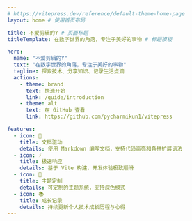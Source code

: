 ```yaml
---
# https://vitepress.dev/reference/default-theme-home-page
layout: home # 使用首页布局

title: 不爱剪辑的Y # 页面标题
titleTemplate: 在数字世界的角落，专注于美好的事物 # 标题模板

hero:
  name: "不爱剪辑的Y"
  text: "在数字世界的角落，专注于美好的事物"
  tagline: 探索技术、分享知识、记录生活点滴
  actions:
    - theme: brand
      text: 快速开始
      link: /guide/introduction
    - theme: alt
      text: 在 GitHub 查看
      link: https://github.com/pycharmikun1/vitepress

features:
  - icon: 📝
    title: 文档驱动
    details: 使用 Markdown 编写文档，支持代码高亮和各种扩展语法
  - icon: ⚡️
    title: 极速响应
    details: 基于 Vite 构建，开发体验极致顺滑
  - icon: 🎨
    title: 主题定制
    details: 可定制的主题系统，支持深色模式
  - icon: 📚
    title: 成长记录
    details: 持续更新个人技术成长历程与心得
---
```


